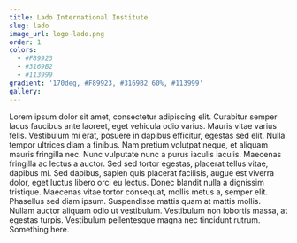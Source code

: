 ```yaml
---
title: Lado International Institute
slug: lado
image_url: logo-lado.png
order: 1
colors:
  - #F89923
  - #3169B2
  - #113999
gradient: '170deg, #F89923, #3169B2 60%, #113999'
gallery: 
---
```


Lorem ipsum dolor sit amet, consectetur adipiscing elit. Curabitur semper lacus faucibus ante laoreet, eget vehicula odio varius. Mauris vitae varius felis. Vestibulum mi erat, posuere in dapibus efficitur, egestas sed elit. Nulla tempor ultrices diam a finibus. Nam pretium volutpat neque, et aliquam mauris fringilla nec. Nunc vulputate nunc a purus iaculis iaculis. Maecenas fringilla ac lectus a auctor. Sed sed tortor egestas, placerat tellus vitae, dapibus mi. Sed dapibus, sapien quis placerat facilisis, augue est viverra dolor, eget luctus libero orci eu lectus. Donec blandit nulla a dignissim tristique. Maecenas vitae tortor consequat, mollis metus a, semper elit. Phasellus sed diam ipsum. Suspendisse mattis quam at mattis mollis. Nullam auctor aliquam odio ut vestibulum. Vestibulum non lobortis massa, at egestas turpis. Vestibulum pellentesque magna nec tincidunt rutrum. Something here.